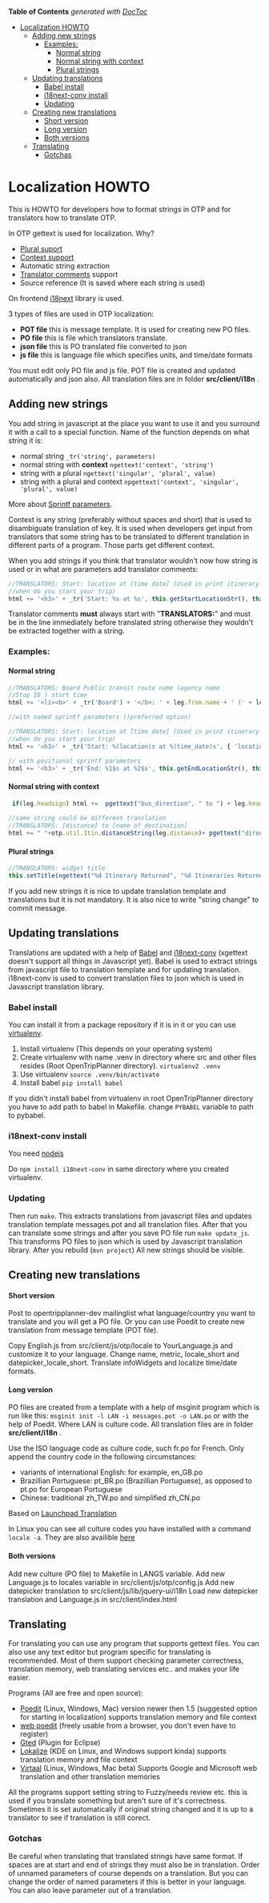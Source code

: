 <!-- START doctoc generated TOC please keep comment here to allow auto update -->
<!-- DON'T EDIT THIS SECTION, INSTEAD RE-RUN doctoc TO UPDATE -->
**Table of Contents**  *generated with [DocToc](http://doctoc.herokuapp.com/)*

- [Localization HOWTO](#localization-howto)
  - [Adding new strings](#adding-new-strings)
    - [Examples:](#examples)
      - [Normal string](#normal-string)
      - [Normal string with context](#normal-string-with-context)
      - [Plural strings](#plural-strings)
  - [Updating translations](#updating-translations)
    - [Babel install](#babel-install)
    - [i18next-conv install](#i18next-conv-install)
    - [Updating](#updating)
  - [Creating new translations](#creating-new-translations)
      - [Short version](#short-version)
      - [Long version](#long-version)
      - [Both versions](#both-versions)
  - [Translating](#translating)
    - [Gotchas](#gotchas)

<!-- END doctoc generated TOC please keep comment here to allow auto update -->

# Localization HOWTO


This is HOWTO for developers how to format strings in OTP and for translators how to translate OTP.

In OTP gettext is used for localization. Why?

- [Plural suport](http://pology.nedohodnik.net/doc/user/en_US/ch-poformat.html#sec-poplurals)
- [Context support](http://pology.nedohodnik.net/doc/user/en_US/ch-poformat.html#sec-poautocmnt)
- Automatic string extraction
- [Translator comments](http://pology.nedohodnik.net/doc/user/en_US/ch-poformat.html#sec-poautocmnt) support
- Source reference (It is saved where each string is used)

On frontend [i18next](http://i18next.com) library is used.

3 types of files are used in OTP localization:
- **POT file** this is message template. It is used for creating new PO files.
- **PO file** this is file which translators translate.
- **json file** this is PO translated file converted to json
- **js file** this is language file which specifies units, and time/date formats

You must edit only PO file and js file. POT file is created and updated automatically and json also.
All translation files are in folder **src/client/i18n** .

Adding new strings
------------------

You add string in javascript at the place you want to use it and you surround it with a call to a special function. Name of the function depends on what string it is:

- normal string `_tr('string', parameters)`
- normal string with **context** `ngettext('context', 'string')`
- string with a plural `ngettext('singular', 'plural', value)`
- string with a plural and context `npgettext('context', 'singular', 'plural', value)`

More about [Sprintf parameters](http://www.diveintojavascript.com/projects/javascript-sprintf).

Context is any string (preferably without spaces and short) that is used to disambiguate translation of key. It is used when developers get input from translators that some string has to be translated to different translation in different parts of a program. Those parts get different context.

When you add strings if you think that translator wouldn't now how string is used or in what are parameters add translator comments:
```javascript
//TRANSLATORS: Start: location at [time date] (Used in print itinerary  
//when do you start your trip)                                          
html += '<h3>' + _tr('Start: %s at %s', this.getStartLocationStr(), this.getStartTimeStr()) + '</h3>';
```
Translator comments **must** always start with "**TRANSLATORS:**" and must be in the line immediately before translated string otherwise they wouldn't be extracted together with a string.

### Examples:

#### Normal string
```javascript
//TRANSLATORS: Board Public transit route name (agency name     
//Stop ID ) start time                                          
html += '<li><b>' + _tr('Board') + '</b>: ' + leg.from.name + ' (' + leg.from.stopId.agencyId + ' Stop ID #' +

//with named sprintf parameters ()preferred option)

//TRANSLATORS: Start: location at [time date] (Used in print itinerary  
//when do you start your trip)                                          
html += '<h3>' + _tr('Start: %(location)s at %(time_date)s', { 'location': this.getStartLocationStr(), 'time_date': this.getStartTimeStr()}) + '</h3>';

// with positional sprintf parameters
html += '<h3>' + _tr('End: %1$s at %2$s', this.getEndLocationStr(), this.getEndTimeStr())+'</h3>';
```



#### Normal string with context
```javascript
 if(leg.headsign) html +=  pgettext("bus_direction", " to ") + leg.headsign;
 
//same string could be different translation
//TRANSLATORS: [distance] to [name of destination]              
html += " "+otp.util.Itin.distanceString(leg.distance)+ pgettext("direction", " to ")+leg.to.name;

```

#### Plural strings

```javascript
//TRANSLATORS: widget title                                             
this.setTitle(ngettext("%d Itinerary Returned", "%d Itineraries Returned", this.itineraries.length));
```

If you add new strings it is nice to update translation template and translations but it is not mandatory. It is also nice to write "string change" to commit message.

Updating translations
---------------------
Translations are updated with a help of [Babel](http://babel.pocoo.org/) and [i18next-conv](https://github.com/jamuhl/i18next-gettext-converter) (xgettext doesn't support all things in Javascript yet).
Babel is used to extract strings from javascript file to translation template and for updating translation. i18next-conv is used to convert translation files to json which is used in Javascript translation library.

### Babel install
You can install it from a package repository if it is in it or you can use [virtualenv](http://simononsoftware.com/virtualenv-tutorial/).

1. Install virtualenv (This depends on your operating system)
2. Create virtualenv with name .venv in directory where src and other files resides (Root OpenTripPlanner directory). `virtualenv2 .venv`
3. Use virtualenv `source .venv/bin/activate`
4. Install babel `pip install babel`

If you didn't install babel from virtualenv in root OpenTripPlanner directory you have to add path to babel in Makefile. change `PYBABEL` variable to path to pybabel.

### i18next-conv install
You need [nodejs](http://nodejs.org/)

Do `npm install i18next-conv` in same directory where you created virtualenv.

### Updating

Then run `make`. This extracts translations from javascript files and updates translation template messages.pot and all translation files.
After that you can translate some strings and after you save PO file run
`make update_js`. This transforms PO files to json which is used by Javascript translation library. After you rebuild (`mvn project`) All new strings should be visible.

## Creating new translations

#### Short version

Post to opentripplanner-dev mailinglist what language/country you want to translate and you will get a PO file. Or you can use Poedit to create new translation from message template (POT file).

Copy English.js from src/client/js/otp/locale to YourLanguage.js and customize it to your language.
Change name, metric, locale_short and datepicker_locale_short.
Translate infoWidgets and localize time/date formats.


#### Long version

PO files are created from a template with a help of msginit program which is run like this:
`msginit init -l LAN -i messages.pot -o LAN.po` or with the help of Poedit.
Where LAN is culture code.
All translation files are in folder **src/client/i18n** .

Use the ISO language code as culture code, such fr.po for French. Only append the country code in the following circumstances:

- variants of international English: for example, en_GB.po
- Brazillian Portuguese: pt_BR.po (Brazillian Portuguese), as opposed to pt.po for European Portuguese
- Chinese: traditional zh_TW.po and simplified zh_CN.po

Based on [Launchpad Translation](https://help.launchpad.net/Translations/YourProject/ImportingTranslations)

In Linux you can see all culture codes you have installed with a command `locale -a`. They are also availible [here](http://download1.parallels.com/SiteBuilder/Windows/docs/3.2/en_US/sitebulder-3.2-win-sdk-localization-pack-creation-guide/30801.htm)

#### Both versions

Add new culture (PO file) to Makefile in LANGS variable.
Add new Language.js to locales variable in src/client/js/otp/config.js
Add new datepicker translation to src/client/js/lib/jquery-ui/i18n
Load new datepicker translation and Language.js in src/client/index.html

## Translating
For translating you can use any program that supports gettext files. You can also use any text editor but program specific for translating is recommended. Most of them support checking parameter correctness, translation memory, web translating services etc.. and makes your life easier.

Programs (All are free and open source):

- [Poedit](http://poedit.net/) (Linux, Windows, Mac) version newer then 1.5 (suggested option for starting in localization) supports translation memory and file context
- [web poedit](https://localise.biz/free/poedit) (freely usable from a browser, you don't even have to register)
- [Gted](http://www.gted.org/) (Plugin for Eclipse)
- [Lokalize](http://userbase.kde.org/Lokalize) (KDE on Linux, and Windows support kinda) supports translation memory and file context
- [Virtaal](http://virtaal.translatehouse.org/index.html) (Linux, Windows, Mac beta) Supports Google and Microsoft web translation and other translation memories

All the programs support setting string to Fuzzy/needs review etc. this is used if you translate something but aren't sure of it's correctness. Sometimes it is set automatically if original string changed and it is up to a translator to see if translation is still corect.

### Gotchas
Be careful when translating that translated strings have same format. If spaces are at start and end of strings they must also be in translation. Order of unnamed parameters of course depends on a translation. But you can change the order of named parameters if this is better in your language. You can also leave parameter out of a translation.
    
